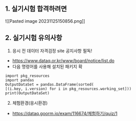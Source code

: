 ## 1. 실기시험 합격하려면

![[Pasted image 20231125150856.png]]

## 2. 실기시험 유의사항
1. 응시 전 데이터 자격검정 site 공지사항 필독!
- https://www.dataq.or.kr/www/board/notice/list.do
- 다음 명령어를 사용해 설치된 패키지 확
```
import pkg_resources
import pandas
OutputDataSet = pandas.DataFrame(sorted(
[(i.key, i.version) for i in pkg_resources.working_set]))
print(OutputDataSet)
```
2. 체험환경(응시환경)
- https://dataq.goorm.io/exam/116674/체험하기/quiz/1
